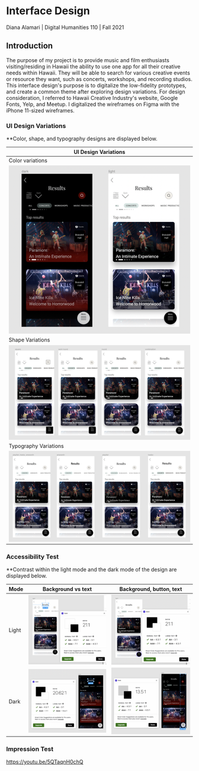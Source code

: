 # Interface Design
Diana Alamari | Digital Humanities 110 | Fall 2021

## Introduction

The purpose of my project is to provide music and film enthusiasts visiting/residing in Hawaii the ability to use one app for all their creative needs within Hawaii. They will be able to search for various creative events or resource they want, such as concerts, workshops, and recording studios. This interface design's purpose is to digitalize the low-fidelity prototypes, and create a common theme after exploring design variations. For design consideration, I referred to Hawaii Creative Industry's website, Google Fonts, Yelp, and Meetup. I digitalized the wireframes on Figma with the iPhone 11-sized wireframes. 



### UI Design Variations

**Color, shape, and typography designs are displayed below.

|UI Design Variations|
|-----|
|Color variations|
|![Color A6](https://github.com/diana-alamari/DH110-21/blob/main/a06/a6%20color%20variation.png?raw=true)|
|Shape Variations|
|![Shape A6](https://github.com/diana-alamari/DH110-21/blob/main/a06/a6%20shapes%20.png?raw=true)
|Typography Variations|
|![Typography A6](https://github.com/diana-alamari/DH110-21/blob/main/a06/a6%20typography.png?raw=true)

### Accessibility Test
**Contrast within the light mode and the dark mode of the design are displayed below.

|Mode|Background vs text| Background, button, text|
:--------|:---------:|:----------:
Light|![Light mode, dark text](https://github.com/diana-alamari/DH110-21/blob/main/a06/light%20mode%20dark%20text.png?raw=true)|![Light mode, dark button](https://github.com/diana-alamari/DH110-21/blob/main/a06/light%20mode%20dark%20button.png?raw=true)
Dark|![Dark mode, light text](https://github.com/diana-alamari/DH110-21/blob/main/a06/dark%20mode%20light%20text.png?raw=true)|![Dark mode, light button](https://github.com/diana-alamari/DH110-21/blob/main/a06/dark%20mode%20light%20button.png?raw=true)


### Impression Test

https://youtu.be/5QTaqnH0chQ
